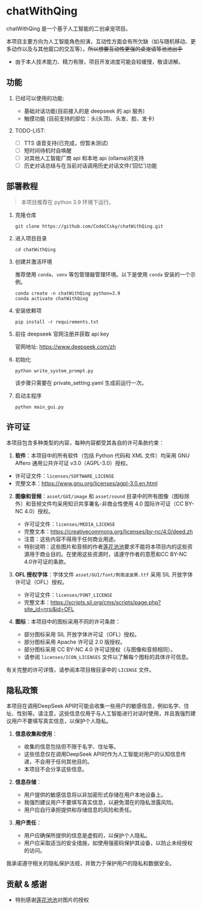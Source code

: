 # chatWithQing

chatWithQing 是一个基于人工智能的二创桌宠项目。

本项目主要方向为人工智能角色扮演，互动性方面会有所欠缺（如与随机移动、更多动作以及与其他窗口的交互等）。~~所以想要互动性更强的桌宠请等池池出手~~

- 由于本人技术能力、精力有限，项目开发进度可能会较缓慢，敬请谅解。

## 功能

1. 已经可以使用的功能:

   - 基础对话功能(目前接入的是 deepseek 的 api 服务)
   - 触摸功能 (目前支持的部位：头(头顶)、头发、脸、发卡)

2. TODO-LIST:

   - [ ] TTS 语音支持(已完成，但暂未测试)
   - [ ] 短时间待机时自唤醒
   - [ ] 对其他人工智能厂商 api 和本地 api (ollama)的支持
   - [ ] 历史对话总结与在当前对话调用历史对话文件(‘回忆’)功能

## 部署教程

> 本项目推荐在 python 3.9 环境下运行。

1. 克隆仓库
   ```
   git clone https://github.com/CodeCCsky/chatWithQing.git
   ```

2. 进入项目目录
   ```
   cd chatWithQing
   ```

3. 创建并激活环境

   推荐使用 `conda`、`venv` 等包管理器管理环境。以下是使用 `conda` 安装的一个示例。

   ```
   conda create -n chatWithQing python=3.9
   conda activate chatWithQing
   ```

4. 安装依赖项

   ```
   pip install -r requirements.txt
   ```

5. 前往 deepseek 官网注册并获取 api key

   官网地址: https://www.deepseek.com/zh

6. 初始化

   ```
   python write_system_prompt.py
   ```

   该步骤只需要在 private_setting.yaml 生成前运行一次。

7. 启动主程序

   ```
   python main_gui.py
   ```


## 许可证

本项目包含多种类型的内容，每种内容都受其各自的许可条款约束：

1. **软件**：本项目中的所有软件（包括 Python 代码和 XML 文件）均采用 GNU Affero 通用公共许可证 v3.0（AGPL-3.0）授权。

- 许可证文件：`licenses/SOFTWARE_LICENSE`
- 完整文本：https://www.gnu.org/licenses/agpl-3.0.en.html

2. **图像和音频**：`asset/GUI/image` 和 `asset/sound` 目录中的所有图像（图标除外）和音频文件均采用知识共享署名-非商业性使用 4.0 国际许可证（CC BY-NC 4.0）授权。

   - 许可证文件：`licenses/MEDIA_LICENSE`
   - 完整文本：https://creativecommons.org/licenses/by-nc/4.0/deed.zh
   - 注意：这些内容不得用于任何商业用途。
   - 特别说明：这些图片和音频的作者[莲花池池](https://space.bilibili.com/760048)要求不能将本项目内的这些资源用于商业目的。在使用这些资源时，请遵守作者的意愿和CC BY-NC 4.0许可证的条款。

3. **OFL 授权字体**：字体文件 `asset/GUI/font/荆南波波黑.ttf` 采用 SIL 开放字体许可证（OFL）授权。

   - 许可证文件：`licenses/FONT_LICENSE`
   - 完整文本：https://scripts.sil.org/cms/scripts/page.php?site_id=nrsi&id=OFL

4. **图标**：本项目中的图标采用不同的许可条款：

   - 部分图标采用 SIL 开放字体许可证（OFL）授权。
   - 部分图标采用 Apache 许可证 2.0 版授权。
   - 部分图标采用 CC BY-NC 4.0 许可证授权（与图像和音频相同）。
   - 请参阅 `licenses/ICON_LICENSES` 文件以了解每个图标的具体许可信息。

有关完整的许可详情，请参阅本项目根目录中的 `LICENSE` 文件。

## 隐私政策

本项目在调用DeepSeek API时可能会收集一些用户的敏感信息，例如名字、住址、性别等。请注意，这些信息仅用于与人工智能进行对话时使用，并且我强烈建议用户不要填写真实信息，以保护个人隐私。

1. **信息收集和使用**：
   - 收集的信息包括但不限于名字、住址等。
   - 这些信息仅在调用DeepSeek API时作为人工智能对用户的认知信息传递，不会用于任何其他目的。
   - 本项目不会分享这些信息。

2. **信息存储**：
   - 用户提供的敏感信息将以非加密形式存储在用户本地设备上。
   - 我强烈建议用户不要填写真实信息，以避免潜在的隐私泄露风险。
   - 用户应自行承担提供和存储信息的风险和责任。

3. **用户责任**：
   - 用户应确保所提供的信息是虚假的，以保护个人隐私。
   - 用户应采取适当的安全措施，如使用强密码保护其设备，以防止未经授权的访问。

我承诺遵守相关的隐私保护法规，并致力于保护用户的隐私和数据安全。

## 贡献 & 感谢

- 特别感谢[莲花池池](https://space.bilibili.com/760048)对图片的授权

